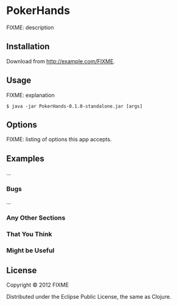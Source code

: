 # PokerHands

FIXME: description

## Installation

Download from http://example.com/FIXME.

## Usage

FIXME: explanation

    $ java -jar PokerHands-0.1.0-standalone.jar [args]

## Options

FIXME: listing of options this app accepts.

## Examples

...

### Bugs

...

### Any Other Sections
### That You Think
### Might be Useful

## License

Copyright © 2012 FIXME

Distributed under the Eclipse Public License, the same as Clojure.
